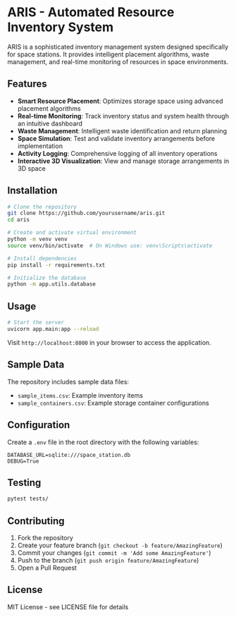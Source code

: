 # ARIS - Automated Resource Inventory System

ARIS is a sophisticated inventory management system designed specifically for space stations. It provides intelligent placement algorithms, waste management, and real-time monitoring of resources in space environments.

## Features

- **Smart Resource Placement**: Optimizes storage space using advanced placement algorithms
- **Real-time Monitoring**: Track inventory status and system health through an intuitive dashboard
- **Waste Management**: Intelligent waste identification and return planning
- **Space Simulation**: Test and validate inventory arrangements before implementation
- **Activity Logging**: Comprehensive logging of all inventory operations
- **Interactive 3D Visualization**: View and manage storage arrangements in 3D space

## Installation

```bash
# Clone the repository
git clone https://github.com/yourusername/aris.git
cd aris

# Create and activate virtual environment
python -m venv venv
source venv/bin/activate  # On Windows use: venv\Scripts\activate

# Install dependencies
pip install -r requirements.txt

# Initialize the database
python -m app.utils.database
```

## Usage

```bash
# Start the server
uvicorn app.main:app --reload
```

Visit `http://localhost:8000` in your browser to access the application.

## Sample Data

The repository includes sample data files:
- `sample_items.csv`: Example inventory items
- `sample_containers.csv`: Example storage container configurations

## Configuration

Create a `.env` file in the root directory with the following variables:
```
DATABASE_URL=sqlite:///space_station.db
DEBUG=True
```

## Testing

```bash
pytest tests/
```

## Contributing

1. Fork the repository
2. Create your feature branch (`git checkout -b feature/AmazingFeature`)
3. Commit your changes (`git commit -m 'Add some AmazingFeature'`)
4. Push to the branch (`git push origin feature/AmazingFeature`)
5. Open a Pull Request

## License

MIT License - see LICENSE file for details